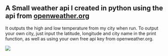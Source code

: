 

<h2>A Small weather api I created in python using the api from <a href="https://home.openweathermap.org/">openweather.org</a></h2>  

It outputs the high and low temperature from my city when run. 
To output your own city, just input the latitude, longitude and city name in the print function, as well as using your own free api key from openweather.org.

<p align="left">
<img src="https://imgur.com/XDooPSp.png alt="Traffic Examination"/>
</p>
<br />
<br />

